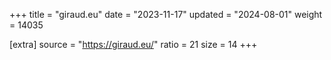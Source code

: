 +++
title = "giraud.eu"
date = "2023-11-17"
updated = "2024-08-01"
weight = 14035

[extra]
source = "https://giraud.eu/"
ratio = 21
size = 14
+++
